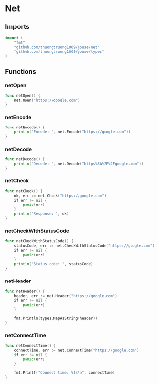 # Net

## Imports

```go
import (
	"fmt"
	"github.com/thuongtruong1009/gouse/net"
	"github.com/thuongtruong1009/gouse/types"
)
```
## Functions


### netOpen

```go
func netOpen() {
	net.Open("https://google.com")
}
```

### netEncode

```go
func netEncode() {
	println("Encode: ", net.Encode("https://google.com"))
}
```

### netDecode

```go
func netDecode() {
	println("Decode: ", net.Decode("https%3A%2F%2Fgoogle.com"))
}
```

### netCheck

```go
func netCheck() {
	ok, err := net.Check("https://google.com")
	if err != nil {
		panic(err)
	}
	println("Response: ", ok)
}
```

### netCheckWithStatusCode

```go
func netCheckWithStatusCode() {
	statusCode, err := net.CheckWithStatusCode("https://google.com")
	if err != nil {
		panic(err)
	}
	println("Status code: ", statusCode)
}
```

### netHeader

```go
func netHeader() {
	header, err := net.Header("https://google.com")
	if err != nil {
		panic(err)
	}

	fmt.Println(types.MapAsString(header))
}
```

### netConnectTime

```go
func netConnectTime() {
	connectTime, err := net.ConnectTime("https://google.com")
	if err != nil {
		panic(err)
	}

	fmt.Printf("Connect time: %fs\n", connectTime)
}
```
